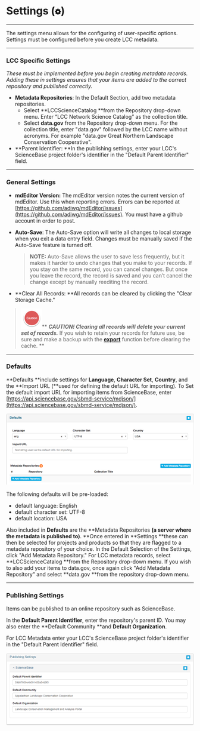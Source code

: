 # Settings \(![](/assets/symbol_cog_16.png)\)

---

The settings menu allows for the configuring of user-specific options. Settings must be configured before you create LCC metadata.

---

### LCC Specific Settings

_These must be implemented before you begin creating metadata records. Adding these in settings ensures that your items are added to the correct repository and published correctly._

* **Metadata Repositories**: In the Default Section, add two metadata repositories.  
  * Select **LCCScienceCatalog **from the Repository drop-down menu. Enter “LCC
     Network Science Catalog” as the collection title.
  * Select **data.gov** from the Repository drop-down menu. For the collection title, enter "data.gov" followed by the LCC name without acronyms. For example "data.gov Great Northern Landscape Conservation Cooperative".
* **Parent Identifier: **In the publishing settings, enter your LCC's ScienceBase project folder's identifier in the "Default Parent Identifier" field.

---

### General Settings

* **mdEditor Version:** The mdEditor version notes the current version of mdEditor. Use this when reporting errors. Errors can be reported at [https://github.com/adiwg/mdEditor/issues](https://github.com/adiwg/mdEditor/issues). You must have a github account in order to post.
* **Auto-Save**: The Auto-Save option will write all changes to local storage when you exit a data entry field. Changes must be manually saved if the Auto-Save feature is turned off.

  > **NOTE:** Auto-Save allows the user to save less frequently, but it makes it harder to undo changes that you make to your records. If you stay on the same record, you can cancel changes. But once you leave the record, the record is saved and you can’t cancel the change except by manually reediting the record.

* **Clear All Records: **All records can be cleared by clicking the "Clear Storage Cache."

> ![](/assets/caution.png)** **_**CAUTION! Clearing all records will delete your current set of records.**_** If you wish to retain your records for future use, be sure and make a backup with the **[**export**](/export.md)** function before clearing the cache.  **

---

### Defaults

**Defaults **include settings for **Language**, **Character Set**, **Country**, and the **Import URL \(**used for defining the default URL for importing\). To Set the default import URL for importing items from ScienceBase, enter [https://api.sciencebase.gov/sbmd-service/mdjson/](https://api.sciencebase.gov/sbmd-service/mdjson/).

![](/assets/settings_defaults.png)

The following defaults will be pre-loaded:

* default language: English
* default character set: UTF-8
* default location: USA

Also included in **Defaults** are the **Metadata Repositories **\(a server where the metadata is published to\)**. **Once entered in **Settings **these can then be selected for projects and products so that they are flagged to a metadata repository of your choice. In the Default Selection of the Settings, click "Add Metadata Repository." For LCC metadata records, select **LCCScienceCatalog **from the Repository drop-down menu. If you wish to also add your items to data.gov, once again click "Add Metadata Repository" and select **data.gov **from the repository drop-down menu.

---

### Publishing Settings

Items can be published to an online repository such as ScienceBase.

In the **Default Parent Identifier**, enter the repository's parent ID. You may also enter the **Default Community **and **Default Organization**.

For LCC Metadata enter your LCC's ScienceBase project folder's identifier in the "Default Parent Identifier" field.

![](/assets/publishing_settings.png)

